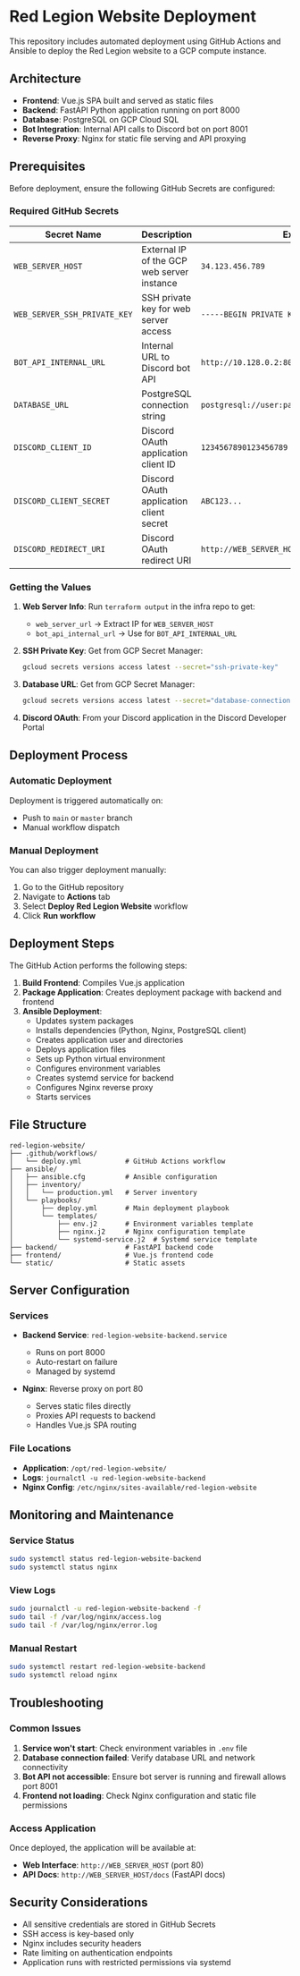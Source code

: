 # Red Legion Website Deployment

This repository includes automated deployment using GitHub Actions and Ansible to deploy the Red Legion website to a GCP compute instance.

## Architecture

- **Frontend**: Vue.js SPA built and served as static files
- **Backend**: FastAPI Python application running on port 8000
- **Database**: PostgreSQL on GCP Cloud SQL
- **Bot Integration**: Internal API calls to Discord bot on port 8001
- **Reverse Proxy**: Nginx for static file serving and API proxying

## Prerequisites

Before deployment, ensure the following GitHub Secrets are configured:

### Required GitHub Secrets

| Secret Name | Description | Example |
|-------------|-------------|---------|
| `WEB_SERVER_HOST` | External IP of the GCP web server instance | `34.123.456.789` |
| `WEB_SERVER_SSH_PRIVATE_KEY` | SSH private key for web server access | `-----BEGIN PRIVATE KEY-----...` |
| `BOT_API_INTERNAL_URL` | Internal URL to Discord bot API | `http://10.128.0.2:8001` |
| `DATABASE_URL` | PostgreSQL connection string | `postgresql://user:pass@host:5432/db` |
| `DISCORD_CLIENT_ID` | Discord OAuth application client ID | `1234567890123456789` |
| `DISCORD_CLIENT_SECRET` | Discord OAuth application client secret | `ABC123...` |
| `DISCORD_REDIRECT_URI` | Discord OAuth redirect URI | `http://WEB_SERVER_HOST/auth/discord/callback` |

### Getting the Values

1. **Web Server Info**: Run `terraform output` in the infra repo to get:
   - `web_server_url` → Extract IP for `WEB_SERVER_HOST`
   - `bot_api_internal_url` → Use for `BOT_API_INTERNAL_URL`

2. **SSH Private Key**: Get from GCP Secret Manager:
   ```bash
   gcloud secrets versions access latest --secret="ssh-private-key"
   ```

3. **Database URL**: Get from GCP Secret Manager:
   ```bash
   gcloud secrets versions access latest --secret="database-connection-string"
   ```

4. **Discord OAuth**: From your Discord application in the Discord Developer Portal

## Deployment Process

### Automatic Deployment

Deployment is triggered automatically on:
- Push to `main` or `master` branch
- Manual workflow dispatch

### Manual Deployment

You can also trigger deployment manually:
1. Go to the GitHub repository
2. Navigate to **Actions** tab
3. Select **Deploy Red Legion Website** workflow
4. Click **Run workflow**

## Deployment Steps

The GitHub Action performs the following steps:

1. **Build Frontend**: Compiles Vue.js application
2. **Package Application**: Creates deployment package with backend and frontend
3. **Ansible Deployment**:
   - Updates system packages
   - Installs dependencies (Python, Nginx, PostgreSQL client)
   - Creates application user and directories
   - Deploys application files
   - Sets up Python virtual environment
   - Configures environment variables
   - Creates systemd service for backend
   - Configures Nginx reverse proxy
   - Starts services

## File Structure

```
red-legion-website/
├── .github/workflows/
│   └── deploy.yml           # GitHub Actions workflow
├── ansible/
│   ├── ansible.cfg          # Ansible configuration
│   ├── inventory/
│   │   └── production.yml   # Server inventory
│   └── playbooks/
│       ├── deploy.yml       # Main deployment playbook
│       └── templates/
│           ├── env.j2       # Environment variables template
│           ├── nginx.j2     # Nginx configuration template
│           └── systemd-service.j2  # Systemd service template
├── backend/                 # FastAPI backend code
├── frontend/                # Vue.js frontend code
└── static/                  # Static assets
```

## Server Configuration

### Services

- **Backend Service**: `red-legion-website-backend.service`
  - Runs on port 8000
  - Auto-restart on failure
  - Managed by systemd

- **Nginx**: Reverse proxy on port 80
  - Serves static files directly
  - Proxies API requests to backend
  - Handles Vue.js SPA routing

### File Locations

- **Application**: `/opt/red-legion-website/`
- **Logs**: `journalctl -u red-legion-website-backend`
- **Nginx Config**: `/etc/nginx/sites-available/red-legion-website`

## Monitoring and Maintenance

### Service Status
```bash
sudo systemctl status red-legion-website-backend
sudo systemctl status nginx
```

### View Logs
```bash
sudo journalctl -u red-legion-website-backend -f
sudo tail -f /var/log/nginx/access.log
sudo tail -f /var/log/nginx/error.log
```

### Manual Restart
```bash
sudo systemctl restart red-legion-website-backend
sudo systemctl reload nginx
```

## Troubleshooting

### Common Issues

1. **Service won't start**: Check environment variables in `.env` file
2. **Database connection failed**: Verify database URL and network connectivity
3. **Bot API not accessible**: Ensure bot server is running and firewall allows port 8001
4. **Frontend not loading**: Check Nginx configuration and static file permissions

### Access Application

Once deployed, the application will be available at:
- **Web Interface**: `http://WEB_SERVER_HOST` (port 80)
- **API Docs**: `http://WEB_SERVER_HOST/docs` (FastAPI docs)

## Security Considerations

- All sensitive credentials are stored in GitHub Secrets
- SSH access is key-based only
- Nginx includes security headers
- Rate limiting on authentication endpoints
- Application runs with restricted permissions via systemd